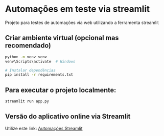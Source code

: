 # Automações em teste via streamlit

Projeto para testes de automações via web utilizando a ferramenta streamlit

## Criar ambiente virtual (opcional mas recomendado)
```bash
python -m venv venv
venv\Scripts\activate  # Windows

# Instalar dependências
pip install -r requirements.txt
```
## Para executar o projeto localmente:
```bash
streamlit run app.py
```
## Versão do aplicativo online via Streamlit
Utilize este link: [Automações Streamlit](https://apptest-automationtestedash.streamlit.app)
